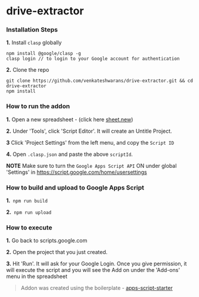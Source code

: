 # drive-extractor

### Installation Steps
**1.** Install `clasp` globally 
```
npm install @google/clasp -g
clasp login // to login to your Google account for authentication
```

**2.** Clone the repo 
```
git clone https://github.com/venkateshwarans/drive-extractor.git && cd drive-extractor
npm install
```

### How to run the addon
**1.** Open a new spreadsheet - (click here [sheet.new](https://sheet.new/))

**2.** Under 'Tools', click 'Script Editor'. It will create an Untitle Project. 

**3** Click 'Project Settings' from the left menu, and copy the `Script ID`

**4.** Open `.clasp.json` and paste the above `scriptId`. 



**NOTE**
Make sure to turn the `Google Apps Script API` ON under global 'Settings' in https://script.google.com/home/usersettings




### How to build and upload to Google Apps Script
**1.**```
npm run build```


**2.**```
npm run upload```

### How to execute 
**1.** Go back to scripts.google.com

**2.** Open the project that you just created.

**3.** Hit 'Run'. It will ask for your Google Login. Once you give permission, it will execute the script and you will see the Add on under the 'Add-ons' menu in the spreadsheet



> Addon was created using the boilerplate - [apps-script-starter](https://github.com/labnol/apps-script-starter)
